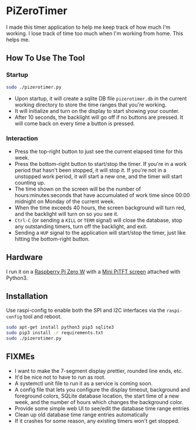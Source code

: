 # PiZeroTimer

I made this timer application to help me keep track of how much I'm working. I
lose track of time too much when I'm working from home. This helps me. 

## How To Use The Tool

### Startup

```bash
sudo ./pizerotimer.py
```

* Upon startup, it will create a sqlite DB file `pizerotimer.db` in the current
  working directory to store the time ranges that you're working.
* It will initialize and turn on the display to start showing your counter.
* After 10 seconds, the backlight will go off if no buttons are pressed. It will
  come back on every time a button is pressed.

### Interaction

* Press the top-right button to just see the current elapsed time for this week.
* Press the bottom-right button to start/stop the timer. If you're in a work
  period that hasn't been stopped, it will stop it. If you're not in a unstopped
  work period, it will start a new one, and the timer will start counting up.
* The time shown on the screen will be the number of hours:minutes:seconds that
  have accumulated of work time since 00:00 midnight on Monday of the current
  week.
* When the time exceeds 40 hours, the screen background will turn red, and the
  backlight will turn on so you see it.
* `Ctrl-C` (or sending a `KILL` or `TERM` signal) will close the database, stop
  any outstanding timers, turn off the backlight, and exit.
* Sending a `HUP` signal to the application will start/stop the timer, just like
  hitting the bottom-right button.

## Hardware

I run it on a [Raspberry Pi Zero W](https://www.adafruit.com/product/3400) with
a [Mini PiTFT screen](https://www.adafruit.com/product/4484) attached with
Python3.

## Installation

Use raspi-config to enable both the SPI and I2C interfaces via the
`raspi-config` tool and reboot. 

```bash
sudo apt-get install python3 pip3 sqlite3
sudo pip3 install -r requirements.txt
sudo ./pizerotimer.py
```

## FIXMEs

* I want to make the 7-segment display prettier, rounded line ends, etc.
* It'd be nice not to have to run as root.
* A systemctl unit file to run it as a service is coming soon.
* A config file that lets you configure the display timeout, background and 
  foreground colors, SQLite database location, the start time of a new week, and
  the number of hours which changes the background color.
* Provide some simple web UI to see/edit the database time range entries
* Clean up old database time range entries automatically
* If it crashes for some reason, any existing timers won't get stopped.
